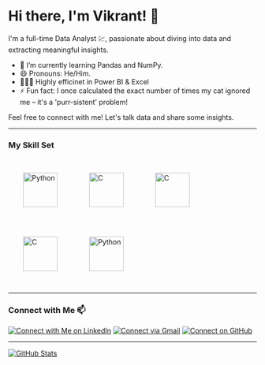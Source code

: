 # Hi there, I'm Vikrant! 👋

I'm a full-time Data Analyst 💹, passionate about diving into data and extracting meaningful insights. 

- 🌱 I’m currently learning Pandas and NumPy.
- 😄 Pronouns: He/Him.
- 🙋🏻‍♂️ Highly efficinet in Power BI & Excel
- ⚡ Fun fact: I once calculated the exact number of times my cat ignored me – it's a 'purr-sistent' problem!

Feel free to connect with me! Let's talk data and share some insights.

---

### My Skill Set  

<a href="https://www.python.org/" target="_blank"><img style="margin: 30px" src="https://profilinator.rishav.dev/skills-assets/python-original.svg" alt="Python" height="70" /></a> <a href="https://en.wikipedia.org/wiki/C_(programming_language)" target="_blank"><img style="margin: 30px" src="https://upload.wikimedia.org/wikipedia/commons/1/18/C_Programming_Language.svg" alt="C" height="70" /></a> <a href="https://en.wikipedia.org/wiki/Microsoft_Power_BI" target="_blank"><img style="margin: 30px" src="https://upload.wikimedia.org/wikipedia/commons/c/cf/New_Power_BI_Logo.svg" alt="C" height="70" /></a> <a href="https://en.wikipedia.org/wiki/Oracle_Database" target="_blank"><img style="margin: 30px" src="https://encrypted-tbn0.gstatic.com/images?q=tbn:ANd9GcT1ibHI_qRUb0wJg2MDPt9aBWkxxG8cfnpYvQ&usqp=CAU" alt="C" height="70" /></a> <a href="https://en.wikipedia.org/wiki/Microsoft_Excel" target="_blank"><img style="margin: 30px" src="https://upload.wikimedia.org/wikipedia/commons/3/34/Microsoft_Office_Excel_%282019%E2%80%93present%29.svg" alt="Python" height="70" /></a>

---

### Connect with Me 📫

[![Connect with Me on LinkedIn](https://img.shields.io/badge/Connect%20with%20Me%20on%20LinkedIn-%230A66C2?style=for-the-badge&logo=linkedin&logoColor=white)](https://www.linkedin.com/in/linkedin.com/in/vikrant-singh-233895191)
[![Connect via Gmail](https://img.shields.io/badge/Connect%20via%20Gmail-%23D14836?style=for-the-badge&logo=gmail&logoColor=white)](mailto:vikrantsingh30092000@gmail.com)
[![Connect on GitHub](https://img.shields.io/badge/Connect%20on%20GitHub-%23181717?style=for-the-badge&logo=github&logoColor=white)](https://github.com/NumenVikrant)

---

[![GitHub Stats](https://github-readme-stats.vercel.app/api?username=YourGitHubUsername&show_icons=true&count_private=true)](https://github.com/NumenVikrant)
